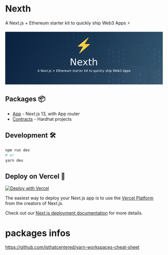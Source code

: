 # Nexth

A Next.js + Ethereum starter kit to quickly ship Web3 Apps ⚡

![Nexth Readme Image](./readme.png)

## Packages 📦

-   [App](./packages/app) - Next.js 13, with App router
-   [Contracts](./packages/contracts/) - Hardhat projects

## Development 🛠️

```bash
npm run dev
# or
yarn dev
```

## Deploy on Vercel 🚢

[![Deploy with Vercel](https://vercel.com/button)](https://vercel.com/new/clone?repository-url=https%3A%2F%2Fgithub.com%2Fwslyvh%2Fnexth)

The easiest way to deploy your Next.js app is to use the [Vercel Platform](https://vercel.com/new?utm_medium=nexth&filter=next.js&utm_source=nexth&utm_campaign=nexth-readme) from the creators of Next.js.

Check out our [Next.js deployment documentation](https://nextjs.org/docs/deployment) for more details.

# packages infos

https://github.com/isthatcentered/yarn-workspaces-cheat-sheet

